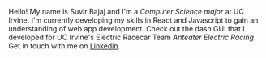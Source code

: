 <!---
SuvirBajaj/SuvirBajaj is a ✨ special ✨ repository because its `README.md` (this file) appears on your GitHub profile.
You can click the Preview link to take a look at your changes.
--->

Hello! My name is Suvir Bajaj and I'm a *Computer Science major* at UC Irvine. I'm currently developing my skills in React and Javascript to 
 gain an understanding of web app development. Check out the dash GUI that I developed for UC Irvine's Electric Racecar Team *Anteater Electric Racing*. Get in touch with me on [Linkedin](https://www.linkedin.com/in/suvir-bajaj-750a90193/).
